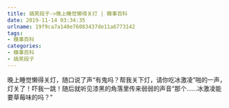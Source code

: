 ```yaml
---
title: 搞笑段子->晚上睡觉懒得关灯 | 糗事百科
date: 2019-11-14 03:34:35
urlname: 19f9ca7a140e76083437de11a6773142
tags: 
- 糗事百科
categories:
- 糗事百科
- 搞笑段子
---
```

晚上睡觉懒得关灯，随口说了声“有鬼吗？帮我关下灯，请你吃冰激凌”啪的一声，灯关了！吓我一跳！随后就听见漆黑的角落里传来弱弱的声音“那个……冰激凌能要草莓味的吗？”


